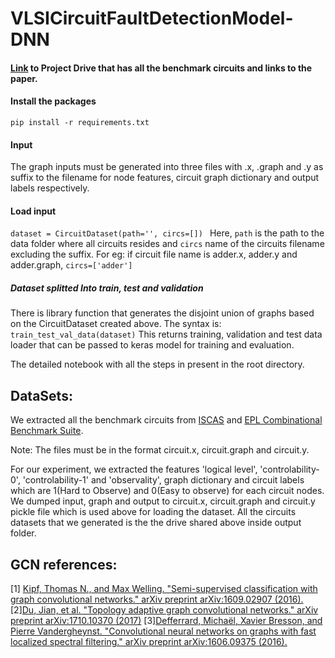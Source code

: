 # VLSICircuitFaultDetectionModel-DNN
#### [Link](https://drive.google.com/drive/folders/1DA9-0UTawWD6kTfFg_VaMzuhv6-96djB?usp=sharing) to Project Drive that has all the benchmark circuits and links to the paper.

#### Install the packages
```
pip install -r requirements.txt
```

#### Input 
The graph inputs must be generated into three files with .x, .graph and .y as suffix to the filename for node features, circuit graph dictionary and output labels respectively.

#### Load input
`dataset = CircuitDataset(path='', circs=[]) `
Here, `path` is the path to the data folder where all circuits resides and
      `circs` name of the circuits filename excluding the suffix. For eg: if circuit file name is adder.x, adder.y and adder.graph, `circs=['adder']`
      
##### Dataset splitted Into train, test and validation
There is library function that generates the disjoint union of graphs based on the CircuitDataset created above. The syntax is:
`train_test_val_data(dataset)`
This returns training, validation and test data loader that can be passed to keras model for training and evaluation.

The detailed notebook with all the steps in present in the root directory. 

## DataSets:
We extracted all the benchmark circuits from [ISCAS](http://www.pld.ttu.ee/~maksim/benchmarks/iscas99/) and [EPL Combinational Benchmark Suite](https://www.epfl.ch/labs/lsi/page-102566-en-html/benchmarks/).

Note: The files must be in the format circuit.x, circuit.graph and circuit.y.

For our experiment, we extracted the features 'logical level', 'controlability-0', 'controlability-1' and 'observality', graph dictionary and circuit labels which are 1(Hard to Observe) and 0(Easy to observe) for each circuit nodes. We dumped input, graph and output to circuit.x, circuit.graph and circuit.y pickle file which is used above for loading the dataset. All the circuits datasets that we generated is the the drive shared above inside output folder.

## GCN references:
[1] [Kipf, Thomas N., and Max Welling. "Semi-supervised classification with graph convolutional networks." arXiv preprint arXiv:1609.02907 (2016).](https://arxiv.org/abs/1710.10370)
[2][Du, Jian, et al. "Topology adaptive graph convolutional networks." arXiv preprint arXiv:1710.10370 (2017)](https://arxiv.org/abs/1710.10370)
[3][Defferrard, Michaël, Xavier Bresson, and Pierre Vandergheynst. "Convolutional neural networks on graphs with fast localized spectral filtering." arXiv preprint arXiv:1606.09375 (2016).](https://arxiv.org/abs/1606.09375)
